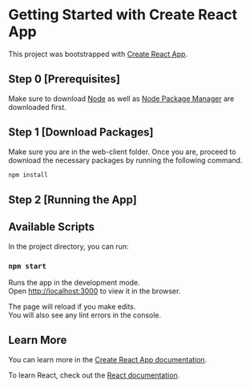 # Getting Started with Create React App

This project was bootstrapped with [Create React App](https://github.com/facebook/create-react-app).

## Step 0 [Prerequisites]

Make sure to download [Node](https://nodejs.org/en/download) as well as [Node Package Manager](https://docs.npmjs.com/downloading-and-installing-node-js-and-npm) are downloaded first.

## Step 1 [Download Packages]

Make sure you are in the web-client folder. Once you are, proceed to download the necessary packages by running the following command.

```bash
npm install
```

## Step 2 [Running the App]

## Available Scripts

In the project directory, you can run:

### `npm start`

Runs the app in the development mode.\
Open [http://localhost:3000](http://localhost:3000) to view it in the browser.

The page will reload if you make edits.\
You will also see any lint errors in the console.

## Learn More

You can learn more in the [Create React App documentation](https://facebook.github.io/create-react-app/docs/getting-started).

To learn React, check out the [React documentation](https://reactjs.org/).
